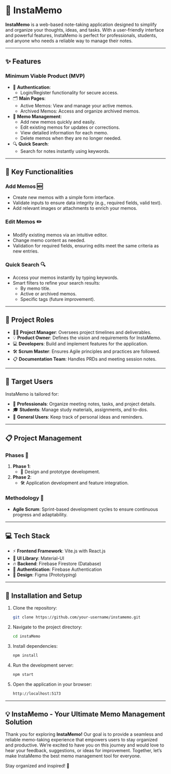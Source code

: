 # 📒 InstaMemo

**InstaMemo** is a web-based note-taking application designed to simplify and organize your thoughts, ideas, and tasks. With a user-friendly interface and powerful features, InstaMemo is perfect for professionals, students, and anyone who needs a reliable way to manage their notes.

---

## ✨ Features

### **Minimum Viable Product (MVP)**
- 🔐 **Authentication**:
   - Login/Register functionality for secure access.
- 🗂️ **Main Pages**:
   - Active Memos: View and manage your active memos.
   - Archived Memos: Access and organize archived memos.
- 📝 **Memo Management**:
   - Add new memos quickly and easily.
   - Edit existing memos for updates or corrections.
   - View detailed information for each memo.
   - Delete memos when they are no longer needed.
- 🔍 **Quick Search**:
   - Search for notes instantly using keywords.

---

## 🔧 Key Functionalities

### **Add Memos** 🆕
- Create new memos with a simple form interface.
- Validate inputs to ensure data integrity (e.g., required fields, valid text).
- Add relevant images or attachments to enrich your memos.

### **Edit Memos** ✏️
- Modify existing memos via an intuitive editor.
- Change memo content as needed.
- Validation for required fields, ensuring edits meet the same criteria as new entries.

### **Quick Search** 🔍
- Access your memos instantly by typing keywords.
- Smart filters to refine your search results:
  - By memo title.
  - Active or archived memos.
  - Specific tags (future improvement).
    
---

## 👥 Project Roles

- 🧑‍💼 **Project Manager**: Oversees project timelines and deliverables.
- 💡 **Product Owner**: Defines the vision and requirements for InstaMemo.
- 💻 **Developers**: Build and implement features for the application.
- 🛠️ **Scrum Master**: Ensures Agile principles and practices are followed.
- 📋 **Documentation Team**: Handles PRDs and meeting session notes.

---

## 🎯 Target Users

InstaMemo is tailored for:
- 🏢 **Professionals**: Organize meeting notes, tasks, and project details.
- 🎓 **Students**: Manage study materials, assignments, and to-dos.
- 👤 **General Users**: Keep track of personal ideas and reminders.

---

## 📋 Project Management

### **Phases** 📆
1. **Phase 1**: 
   - 🎨 Design and prototype development.
2. **Phase 2**: 
   - 🛠️ Application development and feature integration.

### **Methodology** 🔄
- **Agile Scrum**: Sprint-based development cycles to ensure continuous progress and adaptability.

---

## 💻 Tech Stack

- ⚡ **Frontend Framework**: Vite.js with React.js
- 🎨 **UI Library**: Material-UI
- 🔥 **Backend**: Firebase Firestore (Database)
- 🔐 **Authentication**: Firebase Authentication
- 🎨 **Design**: Figma (Prototyping)

---

## 🚀 Installation and Setup

1. Clone the repository:
   ```bash
   git clone https://github.com/your-username/instamemo.git

2. Navigate to the project directory:
   ```bash
   cd instaMemo

3. Install dependencies:
   ```bash
   npm install

4. Run the development server:
   ```bash
   npm start

5. Open the application in your browser:
   ```bash
   http://localhost:5173

---

## 💡 InstaMemo - Your Ultimate Memo Management Solution
Thank you for exploring **InstaMemo!** Our goal is to provide a seamless and reliable memo-taking experience that empowers users to stay organized and productive. We’re excited to have you on this journey and would love to hear your feedback, suggestions, or ideas for improvement. Together, let’s make InstaMemo the best memo management tool for everyone.

Stay organized and inspired! 🎉
